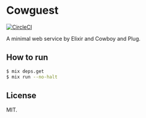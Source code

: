 # Cowguest

[![CircleCI](https://circleci.com/gh/cedretaber/cowguest.svg?style=svg)](https://circleci.com/gh/cedretaber/cowguest)

A minimal web service by Elixir and Cowboy and Plug.

## How to run

```bash
$ mix deps.get
$ mix run --no-halt
```

## License

MIT.